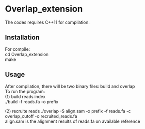 # Overlap_extension

The codes requires C++11 for compilation. 

## Installation
For compile:     
cd Overlap_extension   
make    

## Usage
After compilation, there will be two binary files: build and overlap  
To run the program:   
(1) build reads index   
./build -f reads.fa -o prefix    

(2) recruite reads ./overlap -S align.sam -x prefix -f reads.fa -c overlap_cutoff -o recruited_reads.fa    
align.sam is the alignment results of reads.fa on available reference   

